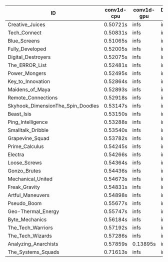 |ID|conv1d-cpu|conv1d-gpu|DWSPConv2D-gpu|gemm-gpu|avg|
|-|-|-|-|-|-|
|Creative_Juices|0.50721s|infs|infs|4.95132s|infs|
|Tech_Connect|0.50831s|infs|infs|4.89815s|infs|
|Blue_Screens|0.51065s|infs|infs|4.87880s|infs|
|Fully_Developed|0.52005s|infs|infs|4.91001s|infs|
|Digital_Destroyers|0.52075s|infs|infs|4.88738s|infs|
|The_ERROR_List|0.52481s|infs|infs|4.87609s|infs|
|Power_Mongers|0.52495s|infs|infs|4.95850s|infs|
|Key_to_Innovation|0.52864s|infs|infs|4.87567s|infs|
|Maidens_of_Maya|0.52893s|infs|infs|5.00286s|infs|
|Remote_Connections|0.52918s|infs|infs|4.92906s|infs|
|Skyhook_DimensionThe_Spin_Doodles|0.53147s|infs|infs|4.89085s|infs|
|Beast_Isis|0.53150s|infs|infs|5.08650s|infs|
|Ping_Intelligence|0.53288s|infs|infs|4.90980s|infs|
|Smalltalk_Dribble|0.53540s|infs|infs|4.87401s|infs|
|Grapevine_Squad|0.53782s|infs|infs|4.84065s|infs|
|Prime_Calculus|0.54245s|infs|infs|4.90009s|infs|
|Electra|0.54266s|infs|infs|4.93146s|infs|
|Loose_Screws|0.54364s|infs|infs|4.89616s|infs|
|Gonzo_Brutes|0.54436s|infs|infs|4.94957s|infs|
|Mechanical_United|0.54673s|infs|infs|4.99393s|infs|
|Freak_Gravity|0.54831s|infs|infs|4.93171s|infs|
|Artful_Maneuvers|0.54898s|infs|infs|4.94027s|infs|
|Pseudo_Boom|0.55677s|infs|infs|4.93131s|infs|
|Geo-Thermal_Energy|0.55747s|infs|infs|4.99578s|infs|
|Byte_Mechanics|0.56184s|infs|infs|4.90859s|infs|
|The_Tech_Warriors|0.57192s|infs|infs|4.97308s|infs|
|The_Tech_Wizards|0.57286s|infs|infs|4.97743s|infs|
|Analyzing_Anarchists|0.57859s|0.13895s|infs|4.87852s|infs|
|The_Systems_Squads|0.71613s|infs|infs|4.92061s|infs|
